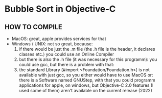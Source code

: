 # Bubble Sort in Objective-C
## HOW TO COMPILE
- MacOS: great, apple provides services for that
- Windows / UNIX: not so great, because:
	1) if there would be just the .m file (the .h file is the header, it declares classes etc.)
		you could use an Online Compiler
	2) but there is also the .h file (it was necessary for this programm):
		you could use gcc, but there is a problem  with that:
	3) the standard Library (#import <Foundation/Foundation.h>) is not available with just gcc,
		so you either would have to use MacOS or: 
		there is a Software named GNUStep, with that you could programm applications for apple, on windows, but 
		Objective-C 2.0 features (I used some of them) aren't available on the current release (2022)
